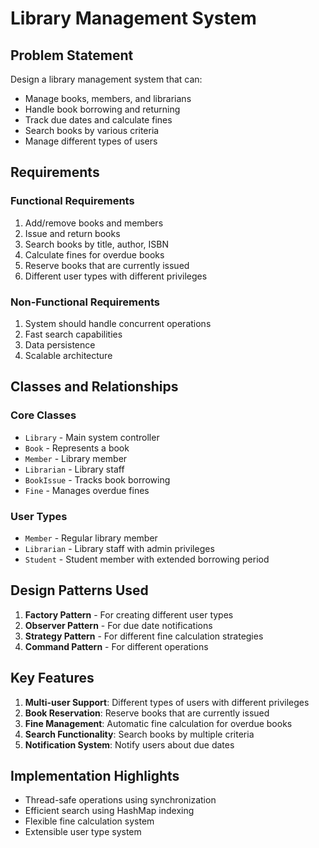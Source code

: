 # Library Management System

## Problem Statement

Design a library management system that can:
- Manage books, members, and librarians
- Handle book borrowing and returning
- Track due dates and calculate fines
- Search books by various criteria
- Manage different types of users

## Requirements

### Functional Requirements
1. Add/remove books and members
2. Issue and return books
3. Search books by title, author, ISBN
4. Calculate fines for overdue books
5. Reserve books that are currently issued
6. Different user types with different privileges

### Non-Functional Requirements
1. System should handle concurrent operations
2. Fast search capabilities
3. Data persistence
4. Scalable architecture

## Classes and Relationships

### Core Classes
- `Library` - Main system controller
- `Book` - Represents a book
- `Member` - Library member
- `Librarian` - Library staff
- `BookIssue` - Tracks book borrowing
- `Fine` - Manages overdue fines

### User Types
- `Member` - Regular library member
- `Librarian` - Library staff with admin privileges
- `Student` - Student member with extended borrowing period

## Design Patterns Used

1. **Factory Pattern** - For creating different user types
2. **Observer Pattern** - For due date notifications
3. **Strategy Pattern** - For different fine calculation strategies
4. **Command Pattern** - For different operations

## Key Features

1. **Multi-user Support**: Different types of users with different privileges
2. **Book Reservation**: Reserve books that are currently issued
3. **Fine Management**: Automatic fine calculation for overdue books
4. **Search Functionality**: Search books by multiple criteria
5. **Notification System**: Notify users about due dates

## Implementation Highlights

- Thread-safe operations using synchronization
- Efficient search using HashMap indexing
- Flexible fine calculation system
- Extensible user type system